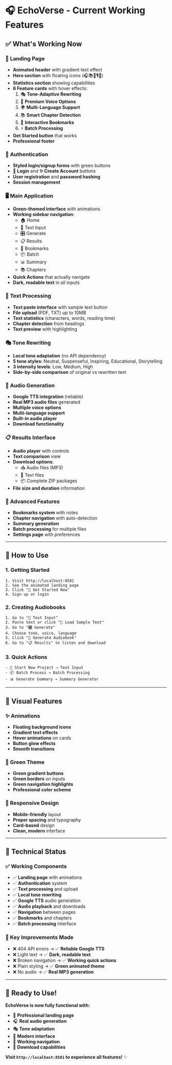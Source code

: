 # 🎧 EchoVerse - Current Working Features

## ✅ **What's Working Now**

### 🌟 **Landing Page**
- **Animated header** with gradient text effect
- **Hero section** with floating icons (🎧📚🎵🎙️📖)
- **Statistics section** showing capabilities
- **6 Feature cards** with hover effects:
  1. 🎭 **Tone-Adaptive Rewriting**
  2. 🎤 **Premium Voice Options** 
  3. 🌍 **Multi-Language Support**
  4. 📚 **Smart Chapter Detection**
  5. 🔖 **Interactive Bookmarks**
  6. ⚡ **Batch Processing**
- **Get Started button** that works
- **Professional footer**

### 🔐 **Authentication**
- **Styled login/signup forms** with green buttons
- **🚀 Login** and **✨ Create Account** buttons
- **User registration** and **password hashing**
- **Session management**

### 🖥️ **Main Application**
- **Green-themed interface** with animations
- **Working sidebar navigation**:
  - 🏠 Home
  - 📝 Text Input
  - 🎛️ Generate
  - 📋 Results
  - 🔖 Bookmarks
  - 📦 Batch
  - 📊 Summary
  - 📚 Chapters
- **Quick Actions** that actually navigate
- **Dark, readable text** in all inputs

### 📝 **Text Processing**
- **Text paste interface** with sample text button
- **File upload** (PDF, TXT) up to 10MB
- **Text statistics** (characters, words, reading time)
- **Chapter detection** from headings
- **Text preview** with highlighting

### 🎭 **Tone Rewriting**
- **Local tone adaptation** (no API dependency)
- **5 tone styles**: Neutral, Suspenseful, Inspiring, Educational, Storytelling
- **3 intensity levels**: Low, Medium, High
- **Side-by-side comparison** of original vs rewritten text

### 🎵 **Audio Generation**
- **Google TTS integration** (reliable)
- **Real MP3 audio files** generated
- **Multiple voice options**
- **Multi-language support**
- **Built-in audio player**
- **Download functionality**

### 📋 **Results Interface**
- **Audio player** with controls
- **Text comparison** view
- **Download options**:
  - 📥 Audio files (MP3)
  - 📄 Text files
  - 📦 Complete ZIP packages
- **File size and duration** information

### 🔖 **Advanced Features**
- **Bookmarks system** with notes
- **Chapter navigation** with auto-detection
- **Summary generation**
- **Batch processing** for multiple files
- **Settings page** with preferences

---

## 🎯 **How to Use**

### **1. Getting Started**
```
1. Visit http://localhost:8501
2. See the animated landing page
3. Click "🚀 Get Started Now"
4. Sign up or login
```

### **2. Creating Audiobooks**
```
1. Go to "📝 Text Input"
2. Paste text or click "📝 Load Sample Text"
3. Go to "🎛️ Generate"
4. Choose tone, voice, language
5. Click "🎵 Generate Audiobook"
6. Go to "📋 Results" to listen and download
```

### **3. Quick Actions**
```
- 📝 Start New Project → Text Input
- 📦 Batch Process → Batch Processing
- 📊 Generate Summary → Summary Generator
```

---

## 🎨 **Visual Features**

### **✨ Animations**
- **Floating background icons**
- **Gradient text effects**
- **Hover animations** on cards
- **Button glow effects**
- **Smooth transitions**

### **🎨 Green Theme**
- **Green gradient buttons**
- **Green borders** on inputs
- **Green navigation highlights**
- **Professional color scheme**

### **📱 Responsive Design**
- **Mobile-friendly** layout
- **Proper spacing** and typography
- **Card-based** design
- **Clean, modern** interface

---

## 🔧 **Technical Status**

### **✅ Working Components**
- ✅ **Landing page** with animations
- ✅ **Authentication** system
- ✅ **Text processing** and upload
- ✅ **Local tone rewriting**
- ✅ **Google TTS** audio generation
- ✅ **Audio playback** and downloads
- ✅ **Navigation** between pages
- ✅ **Bookmarks** and chapters
- ✅ **Batch processing** interface

### **🎯 Key Improvements Made**
- ❌ 404 API errors → ✅ **Reliable Google TTS**
- ❌ Light text → ✅ **Dark, readable text**
- ❌ Broken navigation → ✅ **Working quick actions**
- ❌ Plain styling → ✅ **Green animated theme**
- ❌ No audio → ✅ **Real MP3 generation**

---

## 🚀 **Ready to Use!**

**EchoVerse is now fully functional with:**
- 🌟 **Professional landing page**
- 🎧 **Real audio generation**
- 🎭 **Tone adaptation**
- 📱 **Modern interface**
- 🔄 **Working navigation**
- 💾 **Download capabilities**

**Visit `http://localhost:8501` to experience all features!** ✨
